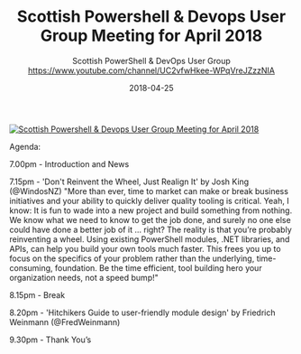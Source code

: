 ﻿---
title: Scottish Powershell & Devops User Group Meeting for April 2018
date: 2018-04-25
tags: Scottland, English, UserGroup, Scottish
author: Scottish PowerShell & DevOps User Group https://www.youtube.com/channel/UC2vfwHkee-WPqVreJZzzNIA
---

[![Scottish Powershell & Devops User Group Meeting for April 2018](https://i2.ytimg.com/vi/qsO6fbd3FN0/hqdefault.jpg "Scottish Powershell & Devops User Group Meeting for April 2018")](https://www.youtube.com/watch?v=qsO6fbd3FN0)

Agenda:

7.00pm - Introduction and News

7.15pm - 'Don't Reinvent the Wheel, Just Realign It' by Josh King (@WindosNZ)
"More than ever, time to market can make or break business initiatives and your ability to quickly deliver quality tooling is critical.
Yeah, I know: It is fun to wade into a new project and build something from nothing. We know what we need to know to get the job done, and surely no one else could have done a better job of it … right?
The reality is that you’re probably reinventing a wheel.
Using existing PowerShell modules, .NET libraries, and APIs, can help you build your own tools much faster. This frees you up to focus on the specifics of your problem rather than the underlying, time-consuming, foundation.
Be the time efficient, tool building hero your organization needs, not a speed bump!"

8.15pm - Break

8.20pm - 'Hitchikers Guide to user-friendly module design' by Friedrich Weinmann (@FredWeinmann)

9.30pm - Thank You’s
